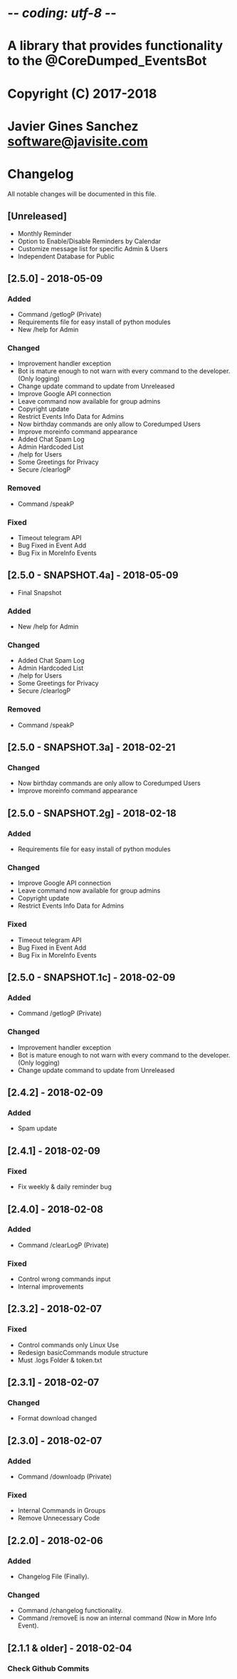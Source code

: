 # -*- coding: utf-8 -*-
# A library that provides functionality to the @CoreDumped_EventsBot
# Copyright (C) 2017-2018
# Javier Gines Sanchez <software@javisite.com>
#

# Changelog
All notable changes will be documented in this file.

## [Unreleased]
- Monthly Reminder
- Option to Enable/Disable Reminders by Calendar
- Customize message list for specific Admin & Users
- Independent Database for Public


## [2.5.0] - 2018-05-09
### Added
- Command /getlogP (Private)
- Requirements file for easy install of python modules
- New /help for Admin

### Changed
- Improvement handler exception
- Bot is mature enough to not warn with every command to the developer. (Only logging)
- Change update command to update from Unreleased
- Improve Google API connection
- Leave command now available for group admins
- Copyright update
- Restrict Events Info Data for Admins
- Now birthday commands are only allow to Coredumped Users
- Improve moreinfo command appearance
- Added Chat Spam Log
- Admin Hardcoded List
- /help for Users
- Some Greetings for Privacy
- Secure /clearlogP

### Removed
- Command /speakP

### Fixed
- Timeout telegram API
- Bug Fixed in Event Add
- Bug Fix in MoreInfo Events

## [2.5.0 - SNAPSHOT.4a] - 2018-05-09
- Final Snapshot
### Added
- New /help for Admin
### Changed
- Added Chat Spam Log
- Admin Hardcoded List
- /help for Users
- Some Greetings for Privacy
- Secure /clearlogP
### Removed
- Command /speakP

## [2.5.0 - SNAPSHOT.3a] - 2018-02-21
### Changed
- Now birthday commands are only allow to Coredumped Users
- Improve moreinfo command appearance

## [2.5.0 - SNAPSHOT.2g] - 2018-02-18
### Added
- Requirements file for easy install of python modules

### Changed
- Improve Google API connection
- Leave command now available for group admins
- Copyright update
- Restrict Events Info Data for Admins

### Fixed
- Timeout telegram API
- Bug Fixed in Event Add
- Bug Fix in MoreInfo Events

## [2.5.0 - SNAPSHOT.1c] - 2018-02-09
### Added
- Command /getlogP (Private)

### Changed
- Improvement handler exception
- Bot is mature enough to not warn with every command to the developer. (Only logging)
- Change update command to update from Unreleased

## [2.4.2] - 2018-02-09
### Added
- Spam update

## [2.4.1] - 2018-02-09
### Fixed
- Fix weekly & daily reminder bug

## [2.4.0] - 2018-02-08
### Added
- Command /clearLogP (Private)

### Fixed
- Control wrong commands input
- Internal improvements


## [2.3.2] - 2018-02-07
### Fixed
- Control commands only Linux Use
- Redesign basicCommands module structure
- Must .logs Folder & token.txt

## [2.3.1] - 2018-02-07
### Changed
- Format download changed

## [2.3.0] - 2018-02-07
### Added
- Command /downloadp (Private)

### Fixed
- Internal Commands in Groups
- Remove Unnecessary Code

## [2.2.0] - 2018-02-06
### Added
- Changelog File (Finally).

### Changed
- Command /changelog functionality.
- Command /removeE is now an internal command (Now in More Info Event).

## [2.1.1 & older] - 2018-02-04
### Check Github Commits
